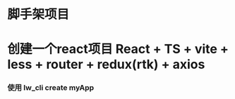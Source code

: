 # 脚手架项目
# 创建一个react项目 React + TS + vite + less + router + redux(rtk) + axios
### 使用 lw_cli create myApp
